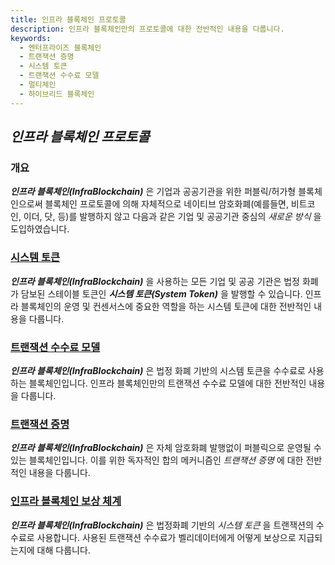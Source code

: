 ```yaml
---
title: 인프라 블록체인 프로토콜
description: 인프라 블록체인만의 프로토콜에 대한 전반적인 내용을 다룹니다.
keywords:
  - 엔터프라이즈 블록체인
  - 트랜잭션 증명
  - 시스템 토큰
  - 트랜잭션 수수료 모델
  - 멀티체인
  - 하이브리드 블록체인
---
```


## _**인프라 블록체인 프로토콜**_ 

### 개요 

_**인프라 블록체인(InfraBlockchain)**_ 은 기업과 공공기관을 위한 퍼블릭/허가형 블록체인으로써 블록체인 프로토콜에 의해 자체적으로 네이티브 암호화폐(예를들면, 비트코인, 이더, 닷, 등)를 발행하지 않고 다음과 같은 기업 및 공공기관 중심의 _새로운 방식_ 을 도입하였습니다. 

### [시스템 토큰](./system-token.md)

_**인프라 블록체인(InfraBlockchain)**_ 을 사용하는 모든 기업 및 공공 기관은 법정 화폐가 담보된 스테이블 토큰인 **_시스템 토큰(System Token)_** 을 발행할 수 있습니다. 인프라 블록체인의 운영 및 컨센서스에 중요한 역할을 하는 시스템 토큰에 대한 전반적인 내용을 다룹니다. 

### [트랜잭션 수수료 모델](./transaction-fee.md)
_**_인프라 블록체인(InfraBlockchain)_**_ 은 법정 화폐 기반의 시스템 토큰을 수수료로 사용하는 블록체인입니다. 인프라 블록체인만의 트랜잭션 수수료 모델에 대한 전반적인 내용을 다룹니다.

### [트랜잭션 증명](./proof-of-transaction.md)

_**인프라 블록체인(InfraBlockchain)**_ 은 자체 암호화폐 발행없이 퍼블릭으로 운영될 수 있는 블록체인입니다. 이를 위한 독자적인 합의 메커니즘인 _트랜잭션 증명_ 에 대한 전반적인 내용을 다룹니다.

### [인프라 블록체인 보상 체계](./incentive.md)

_**인프라 블록체인(InfraBlockchain)**_ 은 법정화폐 기반의 _시스템 토큰_ 을 트랜잭션의 수수료로 사용합니다. 사용된 트랜잭션 수수료가 벨리데이터에게 어떻게 보상으로 지급되는지에 대해 다룹니다. 


